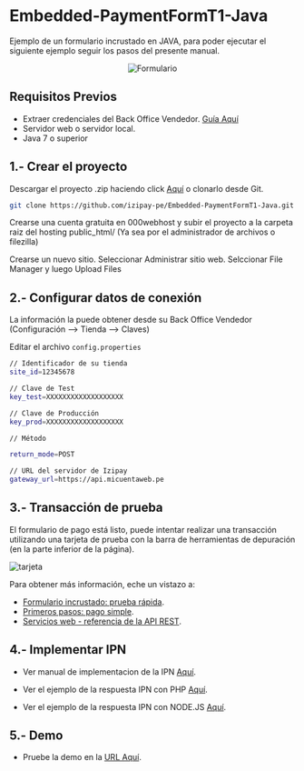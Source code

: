 # Embedded-PaymentFormT1-Java

Ejemplo de un formulario incrustado en JAVA, para poder ejecutar el siguiente ejemplo seguir los pasos del presente manual.

<p align="center">
  <img src="/image/imagenes-readme/formulario-incrustado.png?raw=true" alt="Formulario"/>
</p> 

<a name="Requisitos_Previos"></a>

## Requisitos Previos

* Extraer credenciales del Back Office Vendedor. [Guía Aquí](https://github.com/izipay-pe/obtener-credenciales-de-conexion)
* Servidor web o servidor local.
* Java 7 o superior

## 1.- Crear el proyecto

Descargar el proyecto .zip haciendo click [Aquí](https://github.com/izipay-pe/Embedded-PaymentFormT1-Java/archive/refs/heads/main.zip) o clonarlo desde Git.
```sh
git clone https://github.com/izipay-pe/Embedded-PaymentFormT1-Java.git
``` 

Crearse una cuenta gratuita en 000webhost y subir el proyecto a la carpeta raiz del hosting public_html/ (Ya sea por el administrador de archivos o filezilla)

Crearse un nuevo sitio.
Seleccionar Administrar sitio web.
Selccionar File Manager y luego Upload Files

## 2.- Configurar datos de conexión

La información la puede obtener desde su Back Office Vendedor (Configuración --> Tienda --> Claves)

Editar el archivo `config.properties`

```sh
// Identificador de su tienda
site_id=12345678

// Clave de Test
key_test=XXXXXXXXXXXXXXXXXXX

// Clave de Producción
key_prod=XXXXXXXXXXXXXXXXXXX

// Método

return_mode=POST

// URL del servidor de Izipay
gateway_url=https://api.micuentaweb.pe
``` 

## 3.- Transacción de prueba

El formulario de pago está listo, puede intentar realizar una transacción utilizando una tarjeta de prueba con la barra de herramientas de depuración (en la parte inferior de la página).

  ![tarjeta](image/imagenes-readme/tarjetas-prueba.png)

Para obtener más información, eche un vistazo a:

- [Formulario incrustado: prueba rápida](https://secure.micuentaweb.pe/doc/es-PE/rest/V4.0/javascript/quick_start_js.html).
- [Primeros pasos: pago simple](https://secure.micuentaweb.pe/doc/es-PE/rest/V4.0/javascript/guide/start.html).
- [Servicios web - referencia de la API REST](https://secure.micuentaweb.pe/doc/es-PE/rest/V4.0/api/reference.html).

## 4.- Implementar IPN

* Ver manual de implementacion de la IPN [Aquí](https://secure.micuentaweb.pe/doc/es-PE/rest/V4.0/kb/payment_done.html).

* Ver el ejemplo de la respuesta IPN con PHP [Aquí](https://github.com/izipay-pe/Redirect-PaymentForm-IpnT1-PHP).

* Ver el ejemplo de la respuesta IPN con NODE.JS [Aquí](https://github.com/izipay-pe/Response-PaymentFormT1-Ipn).

## 5.- Demo
* Pruebe la demo en la [URL Aquí](https://prueba55.herokuapp.com/).
